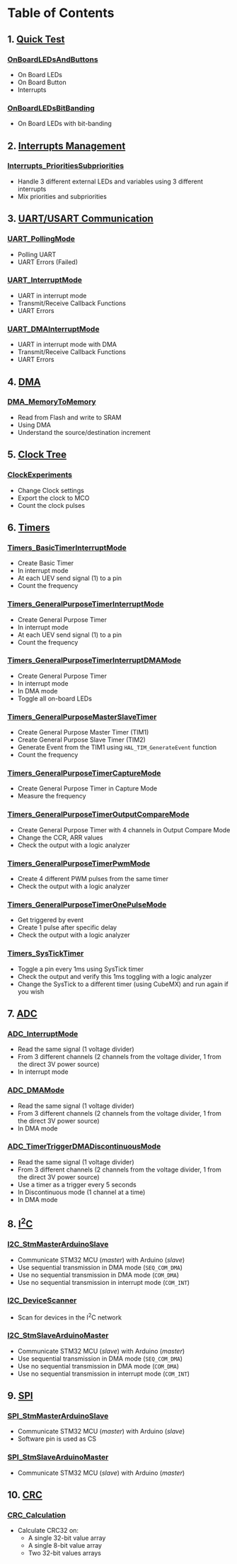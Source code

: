 # Table of Contents

## 1. [Quick Test](01.%20Quick%20Test)
### [OnBoardLEDsAndButtons](01.%20Quick%20Test/OnBoardLEDsAndButtons/)
- On Board LEDs
- On Board Button
- Interrupts
### [OnBoardLEDsBitBanding](01.%20Quick%20Test/OnBoardLEDsBitBanding)
- On Board LEDs with bit-banding

## 2. [Interrupts Management](02.%20Interrupts%20Management)
### [Interrupts_PrioritiesSubpriorities](02.%20Interrupts%20Management/Interrupts_PrioritiesSubpriorities)
- Handle 3 different external LEDs and variables using 3 different interrupts
- Mix priorities and subpriorities

## 3. [UART/USART Communication](03.%20U(S)ART%20Communication)
### [UART_PollingMode](03.%20U(S)ART%20Communication/UART_PollingMode)
- Polling UART
- UART Errors (Failed)
### [UART_InterruptMode](03.%20U(S)ART%20Communication/UART_InterruptMode)
- UART in interrupt mode
- Transmit/Receive Callback Functions
- UART Errors
### [UART_DMAInterruptMode](03.%20U(S)ART%20Communication/UART_DMAInterruptMode)
- UART in interrupt mode with DMA
- Transmit/Receive Callback Functions
- UART Errors

## 4. [DMA](04.%20DMA)
### [DMA_MemoryToMemory](04.%20DMA/DMA_MemoryToMemory)
- Read from Flash and write to SRAM
- Using DMA
- Understand the source/destination increment

## 5. [Clock Tree](05.%20Clock%20Tree)
### [ClockExperiments](05.%20Clock%20Tree/ClockExperiments)
- Change Clock settings
- Export the clock to MCO
- Count the clock pulses

## 6. [Timers](06.%20Timers)
### [Timers_BasicTimerInterruptMode](06.%20Timers/Timers_BasicTimerInterruptMode)
- Create Basic Timer
- In interrupt mode
- At each UEV send signal (1) to a pin
- Count the frequency
### [Timers_GeneralPurposeTimerInterruptMode](06.%20Timers/Timers_GeneralPurposeTimerInterruptMode)
- Create General Purpose Timer
- In interrupt mode
- At each UEV send signal (1) to a pin
- Count the frequency
### [Timers_GeneralPurposeTimerInterruptDMAMode](06.%20Timers/Timers_GeneralPurposeTimerInterruptDMAMode)
- Create General Purpose Timer
- In interrupt mode
- In DMA mode
- Toggle all on-board LEDs
### [Timers_GeneralPurposeMasterSlaveTimer](06.%20Timers/Timers_GeneralPurposeMasterSlaveTimer)
- Create General Purpose Master Timer (TIM1)
- Create General Purpose Slave Timer (TIM2)
- Generate Event from the TIM1 using `HAL_TIM_GenerateEvent` function
- Count the frequency
### [Timers_GeneralPurposeTimerCaptureMode](06.%20Timers/Timers_GeneralPurposeTimerCaptureMode)
- Create General Purpose Timer in Capture Mode
- Measure the frequency
### [Timers_GeneralPurposeTimerOutputCompareMode](06.%20Timers/Timers_GeneralPurposeTimerOutputCompareMode)
- Create General Purpose Timer with 4 channels in Output Compare Mode
- Change the CCR, ARR values
- Check the output with a logic analyzer
### [Timers_GeneralPurposeTimerPwmMode](06.%20Timers/Timers_GeneralPurposeTimerPwmMode)
- Create 4 different PWM pulses from the same timer
- Check the output with a logic analyzer
### [Timers_GeneralPurposeTimerOnePulseMode](06.%20Timers/Timers_GeneralPurposeTimerOnePulseMode)
- Get triggered by event
- Create 1 pulse after specific delay
- Check the output with a logic analyzer
### [Timers_SysTickTimer](06.%20Timers/Timers_SysTickTimer)
- Toggle a pin every 1ms using SysTick timer
- Check the output and verify this 1ms toggling with a logic analyzer
- Change the SysTick to a different timer (using CubeMX) and run again if you wish

## 7. [ADC](07.%20ADC)
### [ADC_InterruptMode](07.%20ADC/ADC_InterruptMode)
- Read the same signal (1 voltage divider)
- From 3 different channels (2 channels from the voltage divider, 1 from the direct 3V power source)
- In interrupt mode
### [ADC_DMAMode](07.%20ADC/ADC_DMAMode)
- Read the same signal (1 voltage divider)
- From 3 different channels (2 channels from the voltage divider, 1 from the direct 3V power source)
- In DMA mode
### [ADC_TimerTriggerDMADiscontinuousMode](07.%20ADC/ADC_TimerTriggerDMADiscontinuousMode)
- Read the same signal (1 voltage divider)
- From 3 different channels (2 channels from the voltage divider, 1 from the direct 3V power source)
- Use a timer as a trigger every 5 seconds
- In Discontinuous mode (1 channel at a time)
- In DMA mode

## 8. [I<sup>2</sup>C](08.%20I2C)
### [I2C_StmMasterArduinoSlave](08.%20I2C/I2C_StmMasterArduinoSlave)
- Communicate STM32 MCU (*master*) with Arduino (*slave*)
- Use sequential transmission in DMA mode (`SEQ_COM_DMA`)
- Use no sequential transmission in DMA mode (`COM_DMA`)
- Use no sequential transmission in interrupt mode (`COM_INT`)
### [I2C_DeviceScanner](08.%20I2C/I2C_DeviceScanner)
- Scan for devices in the I<sup>2</sup>C network
### [I2C_StmSlaveArduinoMaster](08.%20I2C/I2C_StmSlaveArduinoMaster)
- Communicate STM32 MCU (*slave*) with Arduino (*master*)
- Use sequential transmission in DMA mode (`SEQ_COM_DMA`)
- Use no sequential transmission in DMA mode (`COM_DMA`)
- Use no sequential transmission in interrupt mode (`COM_INT`)

## 9. [SPI](09.%20SPI)
### [SPI_StmMasterArduinoSlave](09.%20SPI/SPI_StmMasterArduinoSlave)
- Communicate STM32 MCU (*master*) with Arduino (*slave*)
- Software pin is used as CS
### [SPI_StmSlaveArduinoMaster](09.%20SPI/SPI_StmSlaveArduinoMaster)
- Communicate STM32 MCU (*slave*) with Arduino (*master*)

## 10. [CRC](10.%20CRC)
### [CRC_Calculation](10.%20CRC/CRC_Calculation)
- Calculate CRC32 on:
  - A single 32-bit value array
  - A single 8-bit value array
  - Two 32-bit values arrays